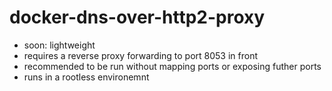 # docker-dns-over-http2-proxy

- soon: lightweight
- requires a reverse proxy forwarding to port 8053 in front
- recommended to be run without mapping ports or exposing futher ports
- runs in a rootless environemnt
